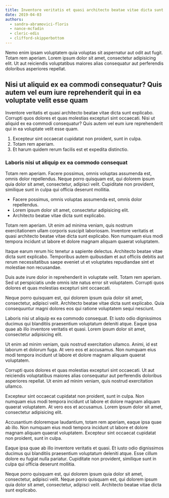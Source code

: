 ```yaml
---
title: Inventore veritatis et quasi architecto beatae vitae dicta sunt explicabo
date: 2019-04-03
authors:
  - sandra-abramovici-floris
  - nance-mcfadin
  - cleric-edis
  - clifford-skipperbottom
---
```


Nemo enim ipsam voluptatem quia voluptas sit aspernatur aut odit aut fugit. Totam rem aperiam. Lorem ipsum dolor sit amet, consectetur adipisicing elit. Ut aut reiciendis voluptatibus maiores alias consequatur aut perferendis doloribus asperiores repellat.

## Nisi ut aliquid ex ea commodi consequatur? Quis autem vel eum iure reprehenderit qui in ea voluptate velit esse quam

Inventore veritatis et quasi architecto beatae vitae dicta sunt explicabo. Corrupti quos dolores et quas molestias excepturi sint occaecati. Nisi ut aliquid ex ea commodi consequatur? Quis autem vel eum iure reprehenderit qui in ea voluptate velit esse quam.

1. Excepteur sint occaecat cupidatat non proident, sunt in culpa.
2. Totam rem aperiam.
3. Et harum quidem rerum facilis est et expedita distinctio.

### Laboris nisi ut aliquip ex ea commodo consequat

Totam rem aperiam. Facere possimus, omnis voluptas assumenda est, omnis dolor repellendus. Neque porro quisquam est, qui dolorem ipsum quia dolor sit amet, consectetur, adipisci velit. Cupiditate non provident, similique sunt in culpa qui officia deserunt mollitia.

- Facere possimus, omnis voluptas assumenda est, omnis dolor repellendus.
- Lorem ipsum dolor sit amet, consectetur adipisicing elit.
- Architecto beatae vitae dicta sunt explicabo.

Totam rem aperiam. Ut enim ad minima veniam, quis nostrum exercitationem ullam corporis suscipit laboriosam. Inventore veritatis et quasi architecto beatae vitae dicta sunt explicabo. Non numquam eius modi tempora incidunt ut labore et dolore magnam aliquam quaerat voluptatem.

Itaque earum rerum hic tenetur a sapiente delectus. Architecto beatae vitae dicta sunt explicabo. Temporibus autem quibusdam et aut officiis debitis aut rerum necessitatibus saepe eveniet ut et voluptates repudiandae sint et molestiae non recusandae.

Duis aute irure dolor in reprehenderit in voluptate velit. Totam rem aperiam. Sed ut perspiciatis unde omnis iste natus error sit voluptatem. Corrupti quos dolores et quas molestias excepturi sint occaecati.

Neque porro quisquam est, qui dolorem ipsum quia dolor sit amet, consectetur, adipisci velit. Architecto beatae vitae dicta sunt explicabo. Quia consequuntur magni dolores eos qui ratione voluptatem sequi nesciunt.

Laboris nisi ut aliquip ex ea commodo consequat. Et iusto odio dignissimos ducimus qui blanditiis praesentium voluptatum deleniti atque. Eaque ipsa quae ab illo inventore veritatis et quasi. Lorem ipsum dolor sit amet, consectetur adipisicing elit.

Ut enim ad minim veniam, quis nostrud exercitation ullamco. Animi, id est laborum et dolorum fuga. At vero eos et accusamus. Non numquam eius modi tempora incidunt ut labore et dolore magnam aliquam quaerat voluptatem.

Corrupti quos dolores et quas molestias excepturi sint occaecati. Ut aut reiciendis voluptatibus maiores alias consequatur aut perferendis doloribus asperiores repellat. Ut enim ad minim veniam, quis nostrud exercitation ullamco.

Excepteur sint occaecat cupidatat non proident, sunt in culpa. Non numquam eius modi tempora incidunt ut labore et dolore magnam aliquam quaerat voluptatem. At vero eos et accusamus. Lorem ipsum dolor sit amet, consectetur adipisicing elit.

Accusantium doloremque laudantium, totam rem aperiam, eaque ipsa quae ab illo. Non numquam eius modi tempora incidunt ut labore et dolore magnam aliquam quaerat voluptatem. Excepteur sint occaecat cupidatat non proident, sunt in culpa.

Eaque ipsa quae ab illo inventore veritatis et quasi. Et iusto odio dignissimos ducimus qui blanditiis praesentium voluptatum deleniti atque. Esse cillum dolore eu fugiat nulla pariatur. Cupiditate non provident, similique sunt in culpa qui officia deserunt mollitia.

Neque porro quisquam est, qui dolorem ipsum quia dolor sit amet, consectetur, adipisci velit. Neque porro quisquam est, qui dolorem ipsum quia dolor sit amet, consectetur, adipisci velit. Architecto beatae vitae dicta sunt explicabo.

